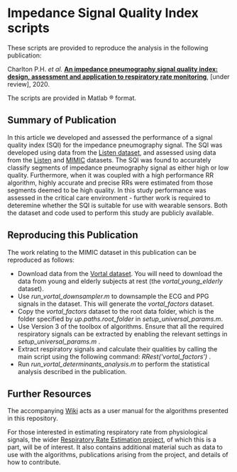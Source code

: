 # Impedance Signal Quality Index scripts

These scripts are provided to reproduce the analysis in the following publication:

Charlton P.H. *et al.* [**An impedance pneumography signal quality index: design, assessment and application to respiratory rate monitoring**](http://peterhcharlton.github.io/RRest/imp_sqi.html), [under review], 2020.

The scripts are provided in Matlab &reg; format.

## Summary of Publication

In this article we developed and assessed the performance of a signal quality index (SQI) for the impedance pneumography signal.
The SQI was developed using data from the <a href="listen_dataset.html">Listen dataset</a>, and assessed using data from the <a href="listen_dataset.html">Listen</a> and <a href="mimic_dataset.html">MIMIC</a> datasets.
The SQI was found to accurately classify segments of impedance pneumography signal as either high or low quality. Furthermore, when it was coupled with a high performance RR algorithm, highly accurate and precise RRs were estimated from those segments deemed to be high quality.
In this study performance was assessed in the critical care environment - further work is required to deteremine whether the SQI is suitable for use with wearable sensors.
Both the dataset and code used to perform this study are publicly available.

## Reproducing this Publication

The work relating to the MIMIC dataset in this publication can be reproduced as follows:

*   Download data from the [Vortal dataset](http://peterhcharlton.github.io/RRest/vortal_dataset.html). You will need to download the data from young and elderly subjects at rest (the *vortal_young_elderly* dataset).
*   Use *run_vortal_downsampler.m* to downsample the ECG and PPG signals in the dataset. This will generate the *vortal_factors* dataset.
*   Copy the *vortal_factors* dataset to the root data folder, which is the folder specified by *up.paths.root_folder* in *setup_universal_params.m*.
*   Use Version 3 of the toolbox of algorithms. Ensure that all the required respiratory signals can be extracted by enabling the relevant settings in *setup_universal_params.m* .
*   Extract respiratory signals and calculate their qualities by calling the main script using the following command: *RRest('vortal_factors')* .
*   Run *run_vortal_determinants_analysis.m* to perform the statistical analysis described in the publication.

## Further Resources

The accompanying [Wiki](https://github.com/peterhcharlton/RRest/wiki) acts as a user manual for the algorithms presented in this repository.

For those interested in estimating respiratory rate from physiological signals, the wider [Respiratory Rate Estimation project](http://peterhcharlton.github.io/RRest/), of which this is a part, will be of interest. It also contains additional material such as data to use with the algorithms, publications arising from the project, and details of how to contribute.
